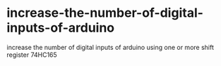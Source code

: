 # increase-the-number-of-digital-inputs-of-arduino
increase the number of digital inputs of arduino using one or more shift register 74HC165
